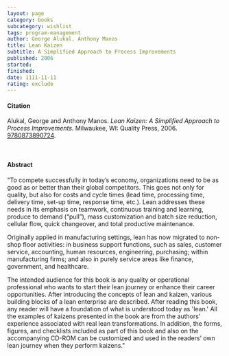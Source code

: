 ```yaml
---
layout: page
category: books
subcategory: wishlist
tags: program-management
author: George Alukal, Anthony Manos
title: Lean Kaizen
subtitle: A Simplified Approach to Process Improvements
published: 2006
started:
finished:
date: 1111-11-11
rating: exclude
---
```


#### Citation

Alukal, George and Anthony Manos. *Lean Kaizen: A Simplified Approach to Process Improvements.* Milwaukee, WI: Quality Press, 2006. [9780873890724](https://asq.org/quality-press/display-item?item=E1284).

<br>

#### Abstract

"To compete successfully in today’s economy, organizations need to be as good as or better than their global competitors. This goes not only for quality, but also for costs and cycle times (lead time, processing time, delivery time, set-up time, response time, etc.). Lean addresses these needs in its emphasis on teamwork, continuous training and learning, produce to demand (“pull”), mass customization and batch size reduction, cellular flow, quick changeover, and total productive maintenance.

Originally applied in manufacturing settings, lean has now migrated to non-shop floor activities: in business support functions, such as sales, customer service, accounting, human resources, engineering, purchasing; within manufacturing firms; and also in purely service areas like finance, government, and healthcare.

The intended audience for this book is any quality or operational professional who wants to start their lean journey or enhance their career opportunities. After introducing the concepts of lean and kaizen, various building blocks of a lean enterprise are described. After reading this book, any reader will have a foundation of what is understood today as 'lean.' All the examples of kaizens presented in the book are from the authors' experience associated with real lean transformations. In addition, the forms, figures, and checklists included as part of this book and also on the accompanying CD-ROM can be customized and used in the readers’ own lean journey when they perform kaizens."
